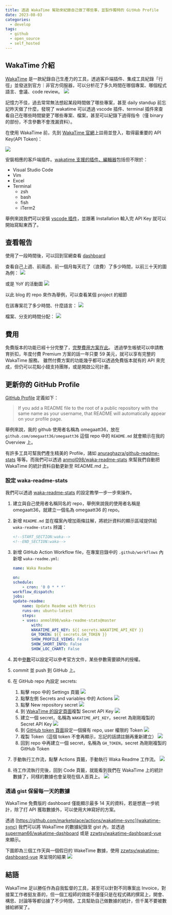 ```yaml
---
title: 透過 WakaTime 幫助來紀錄自己做了哪些事，並製作獨特的 GitHub Profile
date: 2023-08-03
categories:
  - develop
tags:
  - github
  - open_source
  - self_hosted
---
```


## WakaTime 介紹

[WakaTime](https://wakatime.com) 是一款紀錄自己生產力的工具，透過客戶端插件、集成工具紀錄「行徑」並發送到官方｜非官方伺服器，可以分析花了多久時間在哪個專案、哪個程式語言、會議、code review。
![](images/wakatime_dashboard_official-1.png)

記憶力不佳，過去常常無法想起某段時間做了哪些專案，甚至 daily standup 前忘記昨天做了什麼，發現了 wakatime 可以透過 vscode 插件、terminal 插件來查看自己在哪些時間變更了哪些專案、檔案，甚至可以紀錄下過得指令（僅 binary 的部份，不含參數不會洩漏資料）。

在使用 WakaTime 前，先到 [WakaTime 官網](https://wakatime.com)上註冊並登入，取得最重要的 API Key(API Token)：

![](images/wakatime_dashboard_official-2.png)

安裝相應的客戶端插件。[wakatime 支援的插件、編輯器](https://wakatime.com/plugins)包括但不限於：

- Visual Studio Code
- Vim
- Excel
- Terminal
  - zsh
  - bash
  - fish
  - iTerm2

舉例來說我們可以安裝 [vscode 插件](https://marketplace.visualstudio.com/items?itemName=WakaTime.vscode-wakatime)，並跟著 Installation 輸入完 API Key 就可以開始寫點東西了。

## 查看報告

使用了一段時間後，可以回到官網查看 [dashboard](https://wakatime.com/dashboard)

查看自己上週、前兩週、前一個月每天花了（浪費）了多少時間，以前三十天的圖為例：
![](images/wakatime_dashboard_official-3.png)

或是 YoY 的活動圖
![](images/wakatime_dashboard_official-6.png)

以此 blog 的 repo 來作為舉例，可以查看某個 project 的細節

在該專案花了多少時間、什麼語言：
![](images/wakatime_dashboard_official-4.png)

檔案、分支的時間分配：
![](images/wakatime_dashboard_official-5.png)

## 費用

免費版本的功能已經十分完整了，[完整費用方案在此](https://wakatime.com/pricing?utm_source=magic-panda-engineer)。
透過學生帳號可以申請教育折扣，年度付費 Premium 方案的話一年只要 59 美元，就可以享有完整的 WakaTime 服務。
雖然付費方案的功能幾乎都可以透過免費版本就有的 API 來完成，但仍可以花點小錢支持團隊，或是開啟公司計畫。

## 更新你的 GitHub Profile

[GitHub Profile](https://docs.github.com/en/account-and-profile/setting-up-and-managing-your-github-profile/customizing-your-profile/about-your-profile) 定義如下：

> If you add a README file to the root of a public repository with the same name as your username, that README will automatically appear on your profile page.

舉例來說，我的 github 使用者名稱為 omegaatt36，放在 `github.com/omegaatt36/omegaatt36` 這個 repo 中的 `README.md` 就會顯示在我的 Overview 上。

有許多工具可幫我們產生精美的 Profile，諸如 [anuraghazra/github-readme-stats](https://github.com/anuraghazra/github-readme-stats) 等等。而我們可以透過 [anmol098/waka-readme-stats](https://github.com/anmol098/waka-readme-stats) 來幫我們自動把 WakaTime 的統計資料自動更新至 README.md 上。

### 設定 waka-readme-stats

我們可以透過 [waka-readme-stats](https://github.com/marketplace/actions/profile-readme-development-stats#prep-work) 的設定教學一步一步來操作。

1. 建立與自己使用者名稱同名的 repo，舉例來說我的使用者名稱是 omegaatt36，就建立一個名為 omegaatt36 的 repo。
2. 新增 `README.md` 並在檔案內增加兩條註解，將統計資料的顯示區域提供給 `waka-readme-stats` 辨識：
   ```markdown
   <!--START_SECTION:waka-->
   <!--END_SECTION:waka-->
   ```
3. 新增 GitHub Action Workflow file，在專案目錄中的 `.github/workflows` 內新增 `waka-readme.yml`:

   ```yaml
   name: Waka Readme

   on:
   schedule:
       - cron: '0 0 * * *'
   workflow_dispatch:
   jobs:
   update-readme:
       name: Update Readme with Metrics
       runs-on: ubuntu-latest
       steps:
       - uses: anmol098/waka-readme-stats@master
           with:
           WAKATIME_API_KEY: ${{ secrets.WAKATIME_API_KEY }}
           GH_TOKEN: ${{ secrets.GH_TOKEN }}
           SHOW_PROFILE_VIEWS: False
           SHOW_SHORT_INFO: False
           SHOW_LOC_CHART: False
   ```

4. 其中[參數](https://github.com/anmol098/waka-readme-stats#flags-available)可以設定可以參考官方文件，某些參數需要額外的授權。
5. commit 並 push 到 GitHub 上。
6. 在 GitHub repo 內設定 secrets:
   1. 點擊 repo 中的 Settings 頁籤
      ![](images/github-profile-1.png)
   2. 點擊左側 Secrets and variables 中的 Actions
      ![](images/github-profile-2.png)
   3. 點擊 New repository secret
      ![](images/github-profile-3.png)
   4. 到 [WakaTime 的設定頁面](https://wakatime.com/settings/account)複製 Secret API Key
      ![](images/github-profile-4.png)
   5. 建立一個 secret，名稱為 `WAKATIME_API_KEY`，secret 為剛剛複製的 Secret API Key
      ![](images/github-profile-5.png)
   6. 到 [GitHub token 頁面](https://github.com/settings/tokens)設定一個擁有 repo, user 權限的 Token
      ![](images/github-profile-6.png)
   7. 複製 Token（這個 token 不會再顯示，忘記的話請註銷再重新建立）
      ![](images/github-profile-7.png)
   8. 回到 repo 中再建立一個 secret，名稱為 `GH_TOKEN`，secret 為剛剛複製的 GitHub Token
7. 手動執行工作流，點擊 Actions 頁籤，手動執行 Waka Readme 工作流。
   ![](images/github-profile-8.png)
8. 待工作流執行完後，回到 Code 頁籤，就能看到我們在 WakaTime 上的統計數據了，同樣的數據也會呈現在個人首頁上。
   ![](images/github-profile-9.png)

### 透過 gist 保留每一天的數據

WakaTime 免費版的 dashboard 僅能顯示最多 14 天的資料，若是想進一步統計，除了打 API 獲取數據外，可以使用大神寫好的方案。

透過 [https://github.com/marketplace/actions/wakatime-sync](wakatime-sync) 我們可以將 WakaTime 的數據紀錄至 gist 內，並透過 [superman66/wakatime-dashboard](https://wakatime.chenhuichao.com/dashboard) 或是 [zzwtsy/wakatime-dashboard-vue](https://wakavue.yumdeb.top/) 來顯示。

下圖即為三個工作天與一個假日的 WakeTime 數據，使用 [zzwtsy/wakatime-dashboard-vue](https://wakavue.yumdeb.top/) 來呈現的結果
![](images/wakatime-sync-1.png)

## 結語

WakaTime 足以勝任作為自我監督的工具，甚至可以針對不同專案出 Invoice，對接案工作者挺友善的，但一個工程師的效能不僅僅只是在程式碼的撰寫上，開會、構思、討論等等都佔據了不少時間，工具幫助自己做數據的統計，但千萬不要被數據給綁架了。
